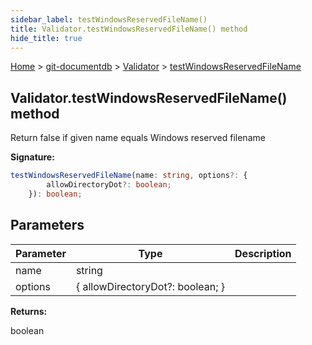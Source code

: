 ```yaml
---
sidebar_label: testWindowsReservedFileName()
title: Validator.testWindowsReservedFileName() method
hide_title: true
---
```


[Home](./index.md) &gt; [git-documentdb](./git-documentdb.md) &gt; [Validator](./git-documentdb.validator.md) &gt; [testWindowsReservedFileName](./git-documentdb.validator.testwindowsreservedfilename.md)

## Validator.testWindowsReservedFileName() method

Return false if given name equals Windows reserved filename

<b>Signature:</b>

```typescript
testWindowsReservedFileName(name: string, options?: {
        allowDirectoryDot?: boolean;
    }): boolean;
```

## Parameters

|  Parameter | Type | Description |
|  --- | --- | --- |
|  name | string |  |
|  options | { allowDirectoryDot?: boolean; } |  |

<b>Returns:</b>

boolean

